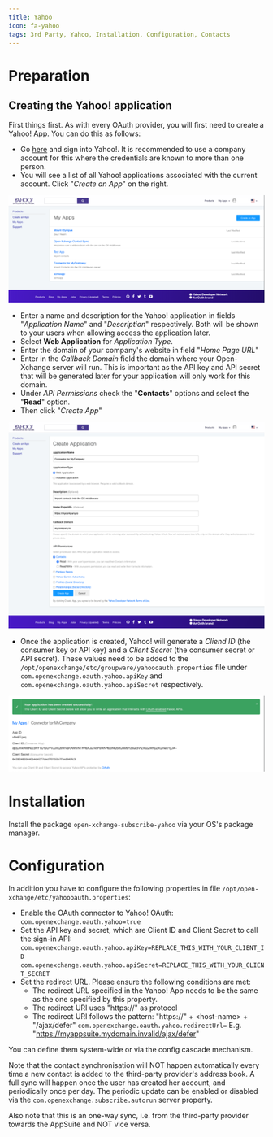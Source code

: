 ```yaml
---
title: Yahoo
icon: fa-yahoo
tags: 3rd Party, Yahoo, Installation, Configuration, Contacts
---
```


# Preparation

## Creating the Yahoo! application

First things first. As with every OAuth provider, you will first need to create a Yahoo! App. You can do this as follows:

* Go [here](https://developer.yahoo.com/apps/create/) and sign into Yahoo!. It is recommended to use a company account for this where the credentials are known to more than one person.
* You will see a list of all Yahoo! applications associated with the current account. Click "*Create an App*" on the right.

![](yahoo/projects_list.png)

* Enter a name and description for the Yahoo! application in fields "*Application Name*" and "*Description*" respectively. Both will be shown to your users when allowing access the application later.
* Select **Web Application** for *Application Type*.
* Enter the domain of your company's website in field "*Home Page URL*"
* Enter in the *Callback Domain* field the domain where your Open-Xchange server will run. This is important as the API key and API secret that will be generated later for your application will only work for this domain.
* Under *API Permissions* check the "**Contacts**" options and select the "**Read**" option.
* Then click "*Create App*"

![](yahoo/create_project.png)

* Once the application is created, Yahoo! will generate a *Cliend ID* (the consumer key or API key) and a *Client Secret* (the consumer secret or API secret). These values need to be added to the `/opt/openexchange/etc/groupware/yahoooauth.properties` file under `com.openexchange.oauth.yahoo.apiKey` and `com.openexchange.oauth.yahoo.apiSecret` respectively.

![](yahoo/key_pair.png)

# Installation

Install the package `open-xchange-subscribe-yahoo` via your OS's package manager.

# Configuration

In addition you have to configure the following properties in file `/opt/open-xchange/etc/yahoooauth.properties`:

* Enable the OAuth connector to Yahoo! OAuth:
  `com.openexchange.oauth.yahoo=true`
* Set the API key and secret, which are Client ID and Client Secret to call the sign-in API:
   `com.openexchange.oauth.yahoo.apiKey=REPLACE_THIS_WITH_YOUR_CLIENT_ID`
   `com.openexchange.oauth.yahoo.apiSecret=REPLACE_THIS_WITH_YOUR_CLIENT_SECRET`
* Set the redirect URL. Please ensure the following conditions are met:
   * The redirect URL specified in the Yahoo! App needs to be the same as the one specified by this property.
   * The redirect URI uses "https://" as protocol
   * The redirect URI follows the pattern: "https://" + \<host-name\> + "/ajax/defer"
     `com.openexchange.oauth.yahoo.redirectUrl=`
      E.g. "https://myappsuite.mydomain.invalid/ajax/defer" 

You can define them system-wide or via the config cascade mechanism.

Note that the contact synchronisation will NOT happen automatically every time a new contact is added to the third-party provider's address book. A full sync will happen once the user has created her account, and periodically once per day. The periodic update can be enabled or disabled via the `com.openexchange.subscribe.autorun` server property.

Also note that this is an one-way sync, i.e. from the third-party provider towards the AppSuite and NOT vice versa.
